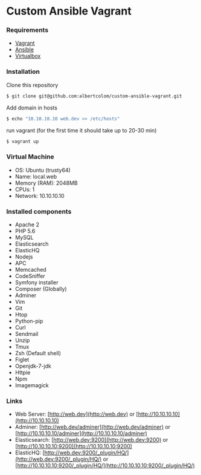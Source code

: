 Custom Ansible Vagrant
=====

### Requirements
- [Vagrant](https://www.vagrantup.com/downloads.html)
- [Ansible](http://docs.ansible.com/ansible/intro_installation.html)
- [Virtualbox](https://www.virtualbox.org/wiki/Downloads)

### Installation
Clone this repository
```sh
$ git clone git@github.com:albertcolom/custom-ansible-vagrant.git
```
Add domain in hosts
```sh
$ echo "10.10.10.10 web.dev >> /etc/hosts"
```
run vagrant (for the first time it should take up to 20-30 min)
```sh
$ vagrant up
```

### Virtual Machine
- OS: Ubuntu (trusty64)
- Name: local.web
- Memory (RAM): 2048MB
- CPUs: 1
- Network: 10.10.10.10

### Installed components
- Apache 2
- PHP 5.6
- MySQL
- Elasticsearch
- ElasticHQ
- Nodejs
- APC
- Memcached
- CodeSniffer
- Symfony installer
- Composer (Globally)
- Adminer
- Vim  
- Git
- Htop  
- Python-pip  
- Curl  
- Sendmail  
- Unzip  
- Tmux  
- Zsh (Default shell)
- Figlet
- Openjdk-7-jdk  
- Httpie
- Npm
- Imagemagick

### Links
- Web Server: [http://web.dev](http://web.dev) or [http://10.10.10.10](http://10.10.10.10)
- Adminer: [http://web.dev/adminer](http://web.dev/adminer) or [http://10.10.10.10/adminer](http://10.10.10.10/adminer)
- Elasticsearch: [http://web.dev:9200](http://web.dev:9200) or [http://10.10.10.10:9200](http://10.10.10.10:9200)
- ElasticHQ: [http://web.dev:9200/_plugin/HQ/](http://web.dev:9200/_plugin/HQ/) or [http://10.10.10.10:9200/_plugin/HQ/](http://10.10.10.10:9200/_plugin/HQ/)